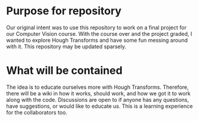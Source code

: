 # Purpose for repository
Our original intent was to use this repository to work on a final project for our Computer Vision course. With the course over and the project graded, I wanted to explore Hough Transforms and have some fun messing around with it. This repository may be updated sparsely.
# What will be contained
The idea is to educate ourselves more with Hough Transforms. Therefore, there will be a wiki in how it works, should work, and how we got it to work along with the code. Discussions are open to if anyone has any questions, have suggestions, or would like to educate us. This is a learning experience for the collaborators too.
